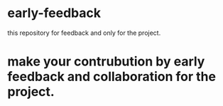# early-feedback
this repository for feedback and only for the project.
# make your contrubution by early feedback and collaboration for the project.
